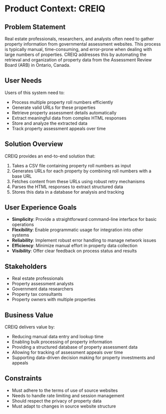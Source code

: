 # Product Context: CREIQ

## Problem Statement
Real estate professionals, researchers, and analysts often need to gather property information from governmental assessment websites. This process is typically manual, time-consuming, and error-prone when dealing with large numbers of properties. CREIQ addresses this by automating the retrieval and organization of property data from the Assessment Review Board (ARB) in Ontario, Canada.

## User Needs
Users of this system need to:
- Process multiple property roll numbers efficiently
- Generate valid URLs for these properties
- Retrieve property assessment details automatically
- Extract meaningful data from complex HTML responses
- Store and analyze the extracted data
- Track property assessment appeals over time

## Solution Overview
CREIQ provides an end-to-end solution that:
1. Takes a CSV file containing property roll numbers as input
2. Generates URLs for each property by combining roll numbers with a base URL
3. Fetches content from these URLs using robust retry mechanisms
4. Parses the HTML responses to extract structured data
5. Stores this data in a database for analysis and tracking

## User Experience Goals
- **Simplicity**: Provide a straightforward command-line interface for basic operations
- **Flexibility**: Enable programmatic usage for integration into other systems
- **Reliability**: Implement robust error handling to manage network issues
- **Efficiency**: Minimize manual effort in property data collection
- **Visibility**: Offer clear feedback on process status and results

## Stakeholders
- Real estate professionals
- Property assessment analysts
- Government data researchers
- Property tax consultants
- Property owners with multiple properties

## Business Value
CREIQ delivers value by:
- Reducing manual data entry and lookup time
- Enabling bulk processing of property information
- Providing a structured database of property assessment data
- Allowing for tracking of assessment appeals over time
- Supporting data-driven decision making for property investments and appeals

## Constraints
- Must adhere to the terms of use of source websites
- Needs to handle rate limiting and session management
- Should respect the privacy of property data
- Must adapt to changes in source website structure
